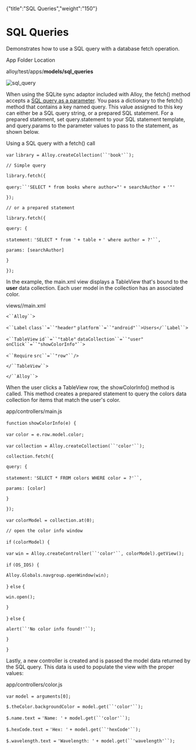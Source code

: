 {"title":"SQL Queries","weight":"150"} 

# SQL Queries

Demonstrates how to use a SQL query with a database fetch operation.

App Folder Location

alloy/test/apps/**models/sql\_queries**

![sql_query](/Images/appc/download/attachments/41845731/sql_query.png)

When using the SQLite sync adaptor included with Alloy, the fetch() method accepts a [SQL query as a parameter](https://docs.appcelerator.com/platform/latest/#!/guide/Alloy_Sync_Adapters_and_Migrations-section-src-36739597_AlloySyncAdaptersandMigrations-SQLiteSyncAdapter). You pass a dictionary to the fetch() method that contains a key named query. This value assigned to this key can either be a SQL query string, or a prepared SQL statement. For a prepared statement, set query.statement to your SQL statement template, and query.params to the parameter values to pass to the statement, as shown below.

Using a SQL query with a fetch() call

`var` `library = Alloy.createCollection(``'book'``);`

`// Simple query`

`library.fetch({`

`query:``'SELECT * from books where author="'` `+ searchAuthor +` `'"'`

`});`

`// or a prepared statement`

`library.fetch({`

`query: { `

`statement:` `'SELECT * from '` `+ table +` `' where author = ?'``, `

`params: [searchAuthor] `

`}`

`});`

In the example, the main.xml view displays a TableView that's bound to the **user** data collection. Each user model in the collection has an associated color.

views/<platform>/main.xml

`<``Alloy``>`

`<``Label`  `class``=``"header"`  `platform``=``"android"``>Users</``Label``>`

`<``TableView`  `id``=``"table"`  `dataCollection``=``"user"`  `onClick``=``"showColorInfo"``>`

`<``Require`  `src``=``"row"``/>`

`</``TableView``>`

`</``Alloy``>`

When the user clicks a TableView row, the showColorInfo() method is called. This method creates a prepared statement to query the colors data collection for items that match the user's color.

app/controllers/main.js

`function` `showColorInfo(e) {`

`var` `color = e.row.model.color;`

`var` `collection = Alloy.createCollection(``'color'``);`

`collection.fetch({`

`query: {`

`statement:` `'SELECT * FROM colors WHERE color = ?'``,`

`params: [color]`

`}`

`});`

`var` `colorModel = collection.at(0);`

`// open the color info window`

`if` `(colorModel) {`

`var` `win = Alloy.createController(``'color'``, colorModel).getView();`

`if` `(OS_IOS) {`

`Alloy.Globals.navgroup.openWindow(win);`

`}` `else` `{`

`win.open();`

`}`

`}` `else` `{`

`alert(``'No color info found!'``);`

`}`

`}`

Lastly, a new controller is created and is passed the model data returned by the SQL query. This data is used to populate the view with the proper values:

app/controllers/color.js

`var` `model = arguments[0];`

`$.theColor.backgroundColor = model.get(``'color'``);`

`$.name.text =` `'Name: '` `+ model.get(``'color'``);`

`$.hexCode.text =` `'Hex: '` `+ model.get(``'hexCode'``);`

`$.wavelength.text =` `'Wavelength: '` `+ model.get(``'wavelength'``);`